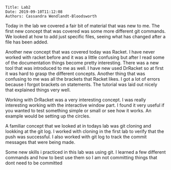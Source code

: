     Title: Lab2
    Date: 2019-09-10T11:12:08
    Authors: Cassandra Wendlandt-Bloodsworth

Today in the lab we covered a fair bit of material that was new to me.
The first new concept that was covered was some more different git commands. We looked at how to add just specific files, seeing what has changed after a file has been added.

Another new concept that was covered today was Racket. I have never worked with racket before and it was a little confusing but after I read some of the documentation things become pretty interesting. There was a new tool that was introduced to me as well. I have new used DrRacket so at first it was hard to grasp the different concepts. Another thing that was confusing to me was all the brackets that Racket likes. I got a lot of errors because I forgot brackets on statements. The tutorial was laid out nicely that explained things very well.

Working with DrRacket was a very interesting concept. I was really interesting working with the interactive window part. I found it very useful if you wanted to test something simple or small or see how it works. An example would be setting up the circles.

A familiar concept that we looked at in todays lab was git cloning and lookking at the git log. I worked with cloning in the first lab to verify that the push was successful. I also worked with git log to track the commit messages that were being made. 

Some new skills i practiced in this lab was using git. I learned a few different commands and how to best use them so I am not committing things that dont need to be committed 

